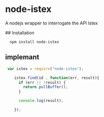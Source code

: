 # node-istex

A nodejs wrapper to interrogate the API Istex

## Installation
```shell
  npm install node-istex
```


## implemant

```javascript
 var istex = require("node-istex");

    istex.find(id , function(err, result){
      if (err || !result) { 
        return pullBuffer();
      }

      console.log(result);

   	});
```